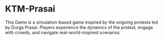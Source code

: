# KTM-Prasai
This Game is a simulation-based game inspired by the ongoing protests led by Durga Prasai. Players experience the dynamics of the protest, engage with crowds, and navigate real-world-inspired scenarios.
